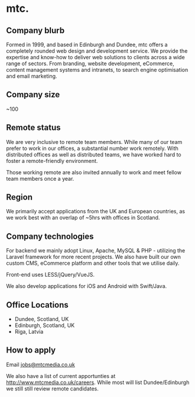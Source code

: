 # mtc.

## Company blurb

Formed in 1999, and based in Edinburgh and Dundee, mtc offers a completely rounded web design and development service. We provide the expertise and know-how to deliver web solutions to clients across a wide range of sectors. From branding, website development, eCommerce, content management systems and intranets, to search engine optimisation and email marketing.

## Company size

~100

## Remote status

We are very inclusive to remote team members. While many of our team prefer to work in our offices, a substantial number work remotely. With distributed offices as well as distributed teams, we have worked hard to foster a remote-friendly environment.

Those working remote are also invited annually to work and meet fellow team members once a year.

## Region

We primarily accept applications from the UK and European countries, as we work best with an overlap of ~5hrs with offices in Scotland.

## Company technologies

For backend we mainly adopt Linux, Apache, MySQL & PHP - utilizing the Laravel framework for more recent projects. We also have built our own custom CMS, eCommerce platform and other tools that we utilise daily.

Front-end uses LESS/jQuery/VueJS.

We also develop applications for iOS and Android with Swift/Java.

## Office Locations

* Dundee, Scotland, UK
* Edinburgh, Scotland, UK
* Riga, Latvia

## How to apply

Email jobs@mtcmedia.co.uk

We also have a list of current apportunties at http://www.mtcmedia.co.uk/careers. While most will list Dundee/Edinburgh we still still review remote candidates.
